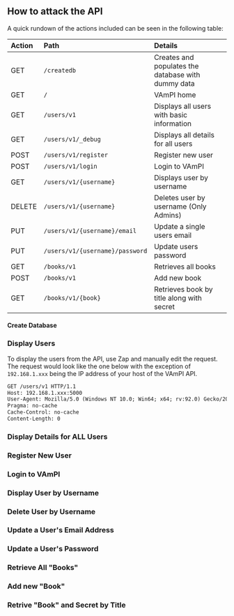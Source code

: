 ## How to attack the API

A quick rundown of the actions included can be seen in the following table:

|Action |	Path  |	Details |
|:------|:------|:--------|
|GET  | `/createdb`  |Creates and populates the database with dummy data   |
|GET  |	`/`	| VAmPI home  |
|GET  |	`/users/v1` |	Displays all users with basic information |
|GET  |	`/users/v1/_debug`  |  Displays all details for all users |
|POST |	`/users/v1/register`  |	Register new user |
|POST |	`/users/v1/login` |	Login to VAmPI  |
|GET  |	`/users/v1/{username}`  |	Displays user by username |
|DELETE |	`/users/v1/{username}`  |	Deletes user by username (Only Admins)  |
|PUT  |	`/users/v1/{username}/email`  |	Update a single users email |
|PUT  |	`/users/v1/{username}/password` |	Update users password |
|GET  |	`/books/v1` |	Retrieves all books |
|POST |	`/books/v1` |	Add new book  |
|GET  |	`/books/v1/{book}`  |	Retrieves book by title along with secret |

#### Create Database

### Display Users

To display the users from the API, use Zap and manually edit the request. The request would look like the one below with the exception of `192.168.1.xxx` being the IP address of 
your host of the VAmPI API.


``` html
GET /users/v1 HTTP/1.1
Host: 192.168.1.xxx:5000
User-Agent: Mozilla/5.0 (Windows NT 10.0; Win64; x64; rv:92.0) Gecko/20100101 Firefox/92.0
Pragma: no-cache
Cache-Control: no-cache
Content-Length: 0
```

### Display Details for ALL Users

### Register New User

### Login to VAmPI

### Display User by Username

### Delete User by Username

### Update a User's Email Address

### Update a User's Password

### Retrieve All "Books"

### Add new "Book"

### Retrive "Book" and Secret by Title
